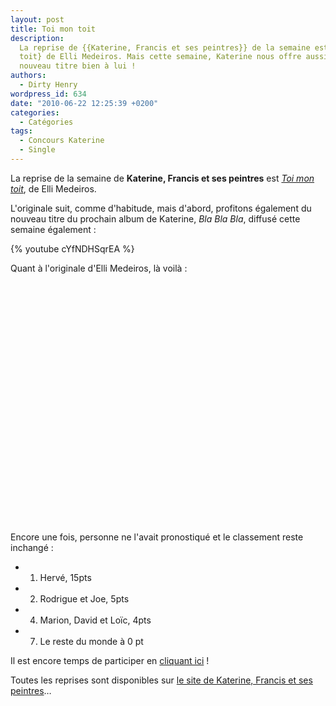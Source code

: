 ```yaml
---
layout: post
title: Toi mon toit
description:
  La reprise de {{Katerine, Francis et ses peintres}} de la semaine est {Toi mon
  toit} de Elli Medeiros. Mais cette semaine, Katerine nous offre aussi un
  nouveau titre bien à lui !
authors:
  - Dirty Henry
wordpress_id: 634
date: "2010-06-22 12:25:39 +0200"
categories:
  - Catégories
tags:
  - Concours Katerine
  - Single
---
```


La reprise de la semaine de **Katerine, Francis et ses peintres** est
[_Toi mon toit_](http://www.katerinefrancisetsespeintres.com/25.html), de Elli
Medeiros.

L'originale suit, comme d'habitude, mais d'abord, profitons également du nouveau
titre du prochain album de Katerine, _Bla Bla Bla_, diffusé cette semaine
également :

{% youtube cYfNDHSqrEA %}

Quant à l'originale d'Elli Medeiros, là voilà :

<object width="480" height="385"><param name="movie" value="http://www.youtube.com/v/mKsEBJdVvgI&hl=fr_FR&fs=1&"></param><param name="allowFullScreen" value="true"></param><param name="allowscriptaccess" value="always"></param><embed src="http://www.youtube.com/v/mKsEBJdVvgI&hl=fr_FR&fs=1&" type="application/x-shockwave-flash" allowscriptaccess="always" allowfullscreen="true" width="480" height="385"></embed></object>

Encore une fois, personne ne l'avait pronostiqué et le classement reste inchangé
:

- 1. Hervé, 15pts
- 2. Rodrigue et Joe, 5pts
- 4. Marion, David et Loïc, 4pts
- 7. Le reste du monde à 0 pt

Il est encore temps de participer en [cliquant ici](569) !

Toutes les reprises sont disponibles sur
[le site de Katerine, Francis et ses peintres](http://www.katerinefrancisetsespeintres.com/)…
